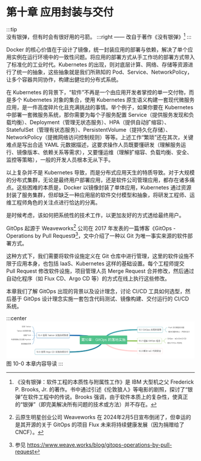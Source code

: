 # 第十章 应用封装与交付

:::tip <a/>
没有银弹，但有时会有很好用的弓箭。
:::right
—— 改自于著作《没有银弹》[^1]
:::

Docker 的核心价值在于设计了镜像，统一封装应用的部署与依赖，解决了单个应用实例在运行环境中的一致性问题。将应用的部署方式从手工作坊的部署方式带入了标准化的工业时代。Kubernetes 的出现，则对底层计算、网络、存储等资源进行了统一的抽象，这些抽象就是我们所熟知的 Pod、Service、NetworkPolicy，让多个容器共同协作，构建出健壮的分布式系统。

在 Kubernetes 的背景下，“软件”不再是一个由应用开发者掌控的单一交付物，而是多个 Kubernetes 对象的集合，使用 Kubernetes 原生语义构建一套现代微服务应用，是一件高度碎片化且充满挑战的事情。举个例子，如果你要在 Kubernetes 中部署一套微服务系统，那你需要为每个子服务配置 Service（提供服务发现和负载均衡）、Deployment（管理无状态服务）、HPA（提供自动扩缩容）、StatefulSet（管理有状态服务）、PersistentVolume（提持久化存储）、NetworkPolicy（提微网络访问控制规则）等等。上述工作“繁琐”还在其次，关键难点是写出合适 YAML 元数据描述，这要求操作人员既要懂研发（理解服务运行、镜像版本、依赖关系等需求），又要懂运维（理解扩缩容、负载均衡、安全、监控等策略），一般的开发人员根本无从下手。

以上复杂并不是 Kubernetes 导致，而是分布式应用天生的特质导致。对于大规模的分布式集群，无论是最终用户部署应用，还是软件公司管理应用，都存在诸多痛点。这些困难的本质是，Docker 以镜像封装了单体应用，Kubernetes 通过资源封装了服务集群，但却缺乏一种应用层的软件交付模型和抽象，将研发工程师、运维工程师角色的关注点进行恰达的分离。


是时候考虑，该如何把系统性的技术工作，以更加友好的方式透给最终用户。

GitOps 起源于 Weaveworks[^2] 公司在 2017 年发表的一篇博客《GitOps - Operations by Pull Request》[^3]，文中介绍了一种以 Git 为唯一事实来源的软件部署方式。

这种方式下，我们需要将软件设施定义在 Git 仓库中进行管理，这里的软件设施不限于应用本身，也包括 IaaS、Kubernetes 这样的基础设置。每个工程师提交 Pull Request 修改软件设施，项目管理人员 Merge Request 合并修改，然后通过自动化程序（如 Flux CD、Argo CD 等）的方式在线上执行这些修改。

本章我们了解 GitOps 出现的背景以及设计理念，讨论 CI/CD 工具如何选型，然后基于 GitOps 设计理念实施一套包含代码测试、镜像构建、交付运行的 CI/CD 系统。

:::center
  ![](../assets/GitOps.png)<br/>
  图 10-0 本章内容导读
:::


[^1]:《没有银弹：软件工程的本质性与附属性工作》是 IBM 大型机之父 Frederick P. Brooks, Jr. 的著作。书中通过引述《伦敦狼人》等电影的剧照，探讨了“银弹”在软件工程中的传说。Brooks 强调，由于软件本质上的复杂性，使真正的“银弹”（即完美解决所有问题的技术或方法）并不存在。
[^2]: 云原生明星创业公司 Weaveworks 在 2024年2月5日宣布倒闭了，但幸运的是其开源的关于 GitOps 的项目 Flux 未来将持续健康发展（因为捐赠给了 CNCF）。
[^3]: 参见 https://www.weave.works/blog/gitops-operations-by-pull-request